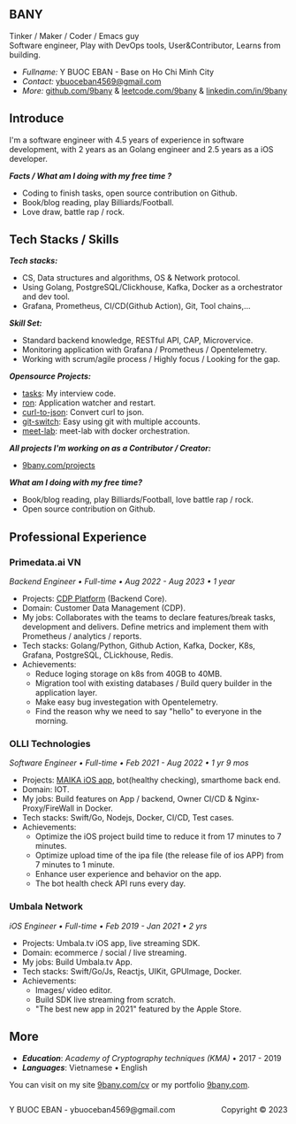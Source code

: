 ## BANY
Tinker / Maker / Coder / Emacs guy
<br/>
Software engineer, Play with DevOps tools, User&Contributor, Learns from building.

- *Fullname:* Y BUOC EBAN - Base on Ho Chi Minh City
- *Contact:* ybuoceban4569@gmail.com
- *More:* [github.com/9bany](https://github.com/9bany) & [leetcode.com/9bany](https://leetcode.com/9bany/) & [linkedin.com/in/9bany](https://www.linkedin.com/in/9bany/)

## Introduce
I'm a software engineer with 4.5 years of experience in software development, with 2 years as an Golang engineer and 2.5 years as a iOS developer.

***Facts / What am I doing with my free time ?***
- Coding to finish tasks, open source contribution on Github.
- Book/blog reading, play Billiards/Football.
- Love draw, battle rap / rock.

## Tech Stacks / Skills

***Tech stacks:***
- CS, Data structures and algorithms, OS & Network protocol.
- Using Golang, PostgreSQL/Clickhouse, Kafka, Docker as a orchestrator and dev tool.
- Grafana, Prometheus, CI/CD(Github Action), Git, Tool chains,...

***Skill Set:***
- Standard backend knowledge, RESTful API, CAP, Microvervice.
- Monitoring application with Grafana / Prometheus / Opentelemetry.
- Working with scrum/agile process / Highly focus / Looking for the gap.

***Opensource Projects:***
- [tasks](https://github.com/9bany/tasks): My interview code.
- [ron](https://github.com/9bany/ron): Application watcher and restart.
- [curl-to-json](https://github.com/9bany/curl-to-json): Convert curl to json.
- [git-switch](https://github.com/9bany/git-switch): Easy using git with multiple accounts.
- [meet-lab](https://github.com/9bany/meet-lab): meet-lab with docker orchestration.

***All projects I'm working on as a Contributor / Creator:***
- [9bany.com/projects](https://9bany.com/projects)


***What am I doing with my free time?***
- Book/blog reading, play Billiards/Football, love battle rap / rock.
- Open source contribution on Github.

## Professional Experience
### Primedata.ai VN
*Backend Engineer • Full-time • Aug 2022 - Aug 2023 • 1 year*
- Projects: [CDP Platform](https://primedata.ai/) (Backend Core).
- Domain: Customer Data Management (CDP).
- My jobs: Collaborates with the teams to declare features/break tasks, development and delivers. Define metrics and implement them with Prometheus / analytics / reports.
- Tech stacks: Golang/Python, Github Action, Kafka, Docker, K8s, Grafana, PostgreSQL, CLickhouse, Redis.
- Achievements: 
    - Reduce loging storage on k8s from 40GB to 40MB.
    - Migration tool with existing databases / Build query builder in the application layer.
    - Make easy bug investegation with Opentelemetry.
    - Find the reason why we need to say "hello" to everyone in the morning.

### OLLI Technologies
*Software Engineer • Full-time • Feb 2021 - Aug 2022 • 1 yr 9 mos*
- Projects: [MAIKA iOS app](https://apps.apple.com/us/app/maika-tr%E1%BB%A3-l%C3%BD-%E1%BA%A3o-ti%E1%BA%BFng-vi%E1%BB%87t/id1459496534), bot(healthy checking), smarthome back end.
- Domain: IOT.
- My jobs: Build features on App / backend, Owner CI/CD & Nginx-Proxy/FireWall in Docker.
- Tech stacks: Swift/Go, Nodejs, Docker, CI/CD, Test cases.
- Achievements: 
    - Optimize the iOS project build time to reduce it from 17 minutes to 7 minutes.
    - Optimize upload time of the ipa file (the release file of ios APP) from 7 minutes to 1 minute.
    - Enhance user experience and behavior on the app.
    - The bot health check API runs every day.

### Umbala Network
*iOS Engineer • Full-time • Feb 2019 - Jan 2021 • 2 yrs*
- Projects: Umbala.tv iOS app, live streaming SDK.
- Domain: ecommerce / social / live streaming.
- My jobs: Build Umbala.tv App.
- Tech stacks: Swift/Go/Js, Reactjs, UIKit, GPUImage, Docker.
- Achievements: 
    - Images/ video editor.
    - Build SDK live streaming from scratch.
    - "The best new app in 2021" featured by the Apple Store.
## More
- ***Education***: *Academy of Cryptography techniques (KMA)* • 2017 - 2019
- ***Languages***: Vietnamese • English

You can visit on my site [9bany.com/cv](https://9bany.com/cv) or my portfolio [9bany.com](https://9bany.com).


<footer>
<p style="float:left; width: 60%;">
Y BUOC EBAN - ybuoceban4569@gmail.com
</p>
<p style="float:left; width: 40%; text-align:right;">
Copyright © 2023
</p>
</footer>